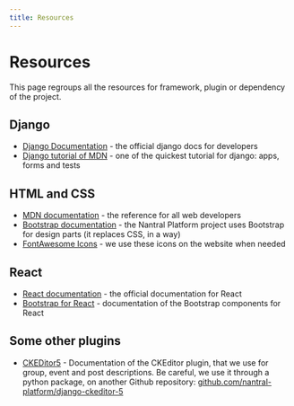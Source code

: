 ```yaml
---
title: Resources
---
```


# Resources

This page regroups all the resources for framework, plugin or dependency of the project.

## Django

- [Django Documentation](https://docs.djangoproject.com/en/3.2/) - the official django docs for developers
- [Django tutorial of MDN](https://developer.mozilla.org/fr/docs/Learn/Server-side/Django) - one of the quickest tutorial for django: apps, forms and tests

## HTML and CSS

- [MDN documentation](https://developer.mozilla.org/fr/docs/Web) - the reference for all web developers
- [Bootstrap documentation](https://getbootstrap.com/docs/5.0/getting-started/introduction/) - the Nantral Platform project uses Bootstrap for design parts (it replaces CSS, in a way)
- [FontAwesome Icons](https://fontawesome.com/v5.15/icons?d=gallery&p=2&m=free) - we use these icons on the website when needed

## React

- [React documentation](https://reactjs.org/docs/getting-started.html) - the official documentation for React
- [Bootstrap for React](https://react-bootstrap.github.io/components/alerts) - documentation of the Bootstrap components for React

## Some other plugins

- [CKEDitor5](https://ckeditor.com/docs/ckeditor5/latest/features/index.html) - Documentation of the CKEditor plugin, that we use for group, event and post descriptions. Be careful, we use it through a python package, on another Github repository: [github.com/nantral-platform/django-ckeditor-5](https://github.com/nantral-platform/django-ckeditor-5)
